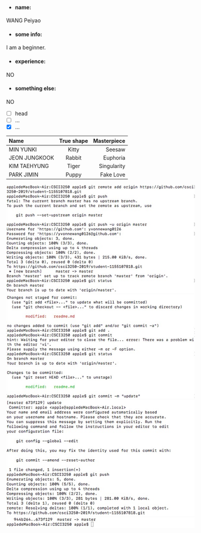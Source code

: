- #### **name:**
WANG Peiyao
- #### **some info:**
I am a beginner.
- #### **experience:**
NO
- #### **something else:**
NO

- [ ] head
- [ ] ...
- [X] ... 

Name|True shape|Masterpiece
:--|:--:|--:
MIN YUNKI|Kitty|Seesaw
JEON JUNGKOOK|Rabbit|Euphoria
KIM TAEHYUNG|Tiger|Singularity
PARK JIMIN|Puppy|Fake Love

![screenshot](https://github.com/csci3250-2019/student-1155107818/blob/master/1.jpeg)
![screenshot](https://github.com/csci3250-2019/student-1155107818/blob/master/2.jpeg)
![screenshot](https://github.com/csci3250-2019/student-1155107818/blob/master/3.jpeg)
![screenshot](https://github.com/csci3250-2019/student-1155107818/blob/master/4.jpeg)

